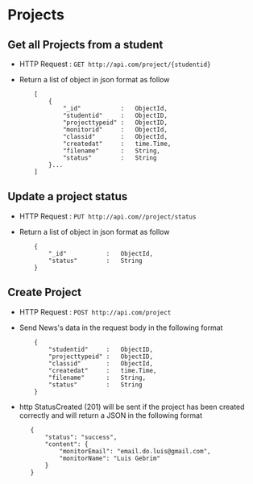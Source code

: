 # Projects

## Get all Projects from a student
* HTTP Request : ```GET http://api.com/project/{studentid}```
* Return a list of object in json format as follow

    ``` 
        [
			{
				"_id"           :	ObjectId,
				"studentid"     :   ObjectID,
				"projecttypeid" :   ObjectID,
                "monitorid"     :	ObjectId,
                "classid"       :	ObjectId,
                "createdat"     :	time.Time,
				"filename"      :	String,
                "status"        :   String
			}...
		]
    ```


## Update a project status
* HTTP Request : ```PUT http://api.com//project/status```
* Return a list of object in json format as follow

    ``` 
        {
            "_id"           :   ObjectId,
            "status"        :   String
        }
    ```


## Create Project
* HTTP Request : ```POST http://api.com/project```
* Send News's data in the request body in the following format 

	``` 
        {
            "studentid"     :   ObjectID,
            "projecttypeid" :   ObjectID,
            "classid"       :	ObjectId,
            "createdat"     :	time.Time,
            "filename"      :	String,
            "status"        :   String
        }
    ```

* http StatusCreated (201) will be sent if the project has been created correctly and will return a JSON in the following format

    ```
       {
           "status": "success",
           "content": {
               "monitorEmail": "email.do.luis@gmail.com",
               "monitorName": "Luis Gebrim"
           }
       } 
    ```